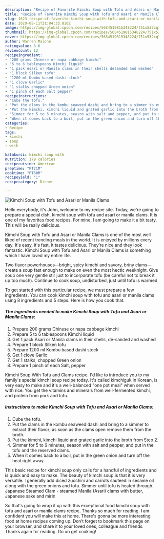 ```yaml
---
description: "Recipe of Favorite Kimchi Soup with Tofu and Asari or Manila Clams"
title: "Recipe of Favorite Kimchi Soup with Tofu and Asari or Manila Clams"
slug: 1623-recipe-of-favorite-kimchi-soup-with-tofu-and-asari-or-manila-clams
date: 2020-08-11T21:04:33.810Z
image: https://img-global.cpcdn.com/recipes/5684519815348224/751x532cq70/kimchi-soup-with-tofu-and-asari-or-manila-clams-recipe-main-photo.jpg
thumbnail: https://img-global.cpcdn.com/recipes/5684519815348224/751x532cq70/kimchi-soup-with-tofu-and-asari-or-manila-clams-recipe-main-photo.jpg
cover: https://img-global.cpcdn.com/recipes/5684519815348224/751x532cq70/kimchi-soup-with-tofu-and-asari-or-manila-clams-recipe-main-photo.jpg
author: Warren Malone
ratingvalue: 3.6
reviewcount: 12
recipeingredient:
- "200 grams Chinese or napa cabbage kimchi"
- "5 to 6 tablespoons Kimchi liquid"
- "1 pack Asari or Manila clams in their shells desanded and washed"
- "1 block Silken tofu"
- "1200 ml Kombu based dashi stock"
- "1 clove Garlic"
- "1 stalks chopped Green onion"
- "1 pinch of each Salt pepper"
recipeinstructions:
- "Cube the tofu."
- "Put the clams in the kombu seaweed dashi and bring to a simmer to extract their flavor; as soon as the clams open remove them from the broth."
- "Put the kimchi, kimchi liquid and grated garlic into the broth from Step 2."
- "Simmer for 5 to 6 minutes, season with salt and pepper, and put in the tofu and the reserved clams."
- "When it comes back to a boil, put in the green onion and turn off the heat right away."
categories:
- Recipe
tags:
- kimchi
- soup
- with

katakunci: kimchi soup with 
nutrition: 179 calories
recipecuisine: American
preptime: "PT21M"
cooktime: "PT60M"
recipeyield: "1"
recipecategory: Dinner

---
```



![Kimchi Soup with Tofu and Asari or Manila Clams](https://img-global.cpcdn.com/recipes/5684519815348224/751x532cq70/kimchi-soup-with-tofu-and-asari-or-manila-clams-recipe-main-photo.jpg)

Hello everybody, it's John, welcome to my recipe site. Today, we're going to prepare a special dish, kimchi soup with tofu and asari or manila clams. It is one of my favorites food recipes. For mine, I am going to make it a bit tasty. This will be really delicious.

Kimchi Soup with Tofu and Asari or Manila Clams is one of the most well liked of recent trending meals in the world. It is enjoyed by millions every day. It's easy, it's fast, it tastes delicious. They're nice and they look fantastic. Kimchi Soup with Tofu and Asari or Manila Clams is something which I have loved my entire life.

Two flavor powerhouses—bright, spicy kimchi and savory, briny clams—create a soup fast enough to make on even the most hectic weeknight. Give soup one very gentle stir just to incorporate tofu (be careful not to break it up too much). Continue to cook soup, undisturbed, just until tofu is warmed.


To get started with this particular recipe, we must prepare a few ingredients. You can cook kimchi soup with tofu and asari or manila clams using 8 ingredients and 5 steps. Here is how you cook that.

<!--inarticleads1-->

##### The ingredients needed to make Kimchi Soup with Tofu and Asari or Manila Clams:

1. Prepare 200 grams Chinese or napa cabbage kimchi
1. Prepare 5 to 6 tablespoons Kimchi liquid
1. Get 1 pack Asari or Manila clams in their shells, de-sanded and washed
1. Prepare 1 block Silken tofu
1. Prepare 1200 ml Kombu based dashi stock
1. Get 1 clove Garlic
1. Get 1 stalks, chopped Green onion
1. Prepare 1 pinch of each Salt, pepper


Kimchi Soup With Tofu and Clams recipe. I&#39;d like to introduce you to my family&#39;s special kimchi soup recipe today. It&#39;s called kimchiguk in Korean, is very easy to make and it&#39;s a well-balanced &#34;one pot meal&#34; when served with rice. You get the vitamins and minerals from well-fermented kimchi, and protein from pork and tofu. 

<!--inarticleads2-->

##### Instructions to make Kimchi Soup with Tofu and Asari or Manila Clams:

1. Cube the tofu.
1. Put the clams in the kombu seaweed dashi and bring to a simmer to extract their flavor; as soon as the clams open remove them from the broth.
1. Put the kimchi, kimchi liquid and grated garlic into the broth from Step 2.
1. Simmer for 5 to 6 minutes, season with salt and pepper, and put in the tofu and the reserved clams.
1. When it comes back to a boil, put in the green onion and turn off the heat right away.


This basic recipe for kimchi soup only calls for a handful of ingredients and is quick and easy to make. The beauty of kimchi soup is that it is very versatile. I generally add diced zucchini and carrots sauteed in sesame oil along with the green onions and tofu. Simmer until tofu is heated through. Japanese Steamed Clam - steamed Manila (Asari) clams with butter, Japanese sake and mirin. 

So that's going to wrap it up with this exceptional food kimchi soup with tofu and asari or manila clams recipe. Thanks so much for reading. I am confident you will make this at home. There's gonna be more interesting food at home recipes coming up. Don't forget to bookmark this page on your browser, and share it to your loved ones, colleague and friends. Thanks again for reading. Go on get cooking!
